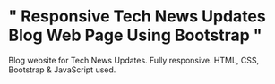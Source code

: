 # " Responsive Tech News Updates Blog Web Page Using Bootstrap "
Blog website for Tech News Updates. Fully responsive. HTML, CSS, Bootstrap & JavaScript used. 
